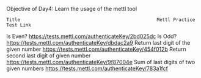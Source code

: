 Objective of Day4: Learn the usage of the mettl tool

    Title                                                  Mettl Practice Test Link
Is Even?                                        https://tests.mettl.com/authenticateKey/2bd025dc
Is Odd?                                         https://tests.mettl.com/authenticateKey/dbdac2a9
Return last digit of the given number           https://tests.mettl.com/authenticateKey/454f012b
Return second last digit of given number        https://tests.mettl.com/authenticateKey/9f87004e
Sum of last digits of two given numbers         https://tests.mettl.com/authenticateKey/783a1fcf
